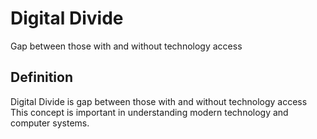 # Digital Divide

Gap between those with and without technology access

## Definition
Digital Divide is gap between those with and without technology access This concept is important in understanding modern technology and computer systems.
